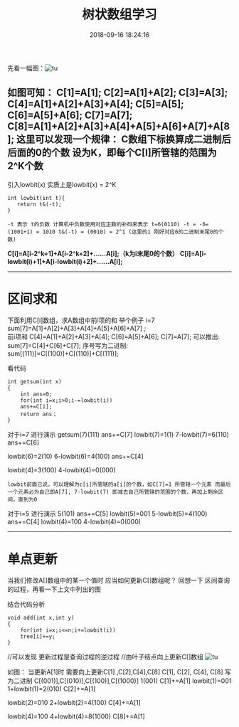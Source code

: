 ﻿---
title: 树状数组学习
date: 2018-09-16 18:24:16
tags:
---

先看一幅图：![tu](https://github.com/tuweiwei/tuweiwei.github.io/raw/master/images/1.jpg)

如图可知：
C[1]=A[1];
C[2]=A[1]+A[2];
C[3]=A[3];
C[4]=A[1]+A[2]+A[3]+A[4];
C[5]=A[5];
C[6]=A[5]+A[6];
C[7]=A[7];
C[8]=A[1]+A[2]+A[3]+A[4]+A[5]+A[6]+A[7]+A[8];
这里可以发现一个规律：
    C数组下标换算成二进制后后面的0的个数  设为K，即每个C[I]所管辖的范围为2^K个数
 ---
引入lowbit(x) 实质上是lowbit(x) = 2^K
```
int lowbit(int t){
   return t&(-t);
}
```
` -t 表示 t的负数 计算机中负数使用对应正数的补码来表示
  t=6(0110)
  -t = -6=(1001+1) = 1010
   t&(-t) = (0010) = 2^1 (这里的1 刚好对应6的二进制末尾0的个数)
`

**C[i]=A[i-2^k+1]+A[i-2^k+2]+......A[i];（k为i末尾0的个数）
C[i]=A[i-lowbit(i)+1]+A[i-lowbit(i)+2]+......A[i];**

---

# 区间求和
下面利用C[i]数组，求A数组中前i项的和 
举个例子 i=7
sum[7]=A[1]+A[2]+A[3]+A[4]+A[5]+A[6]+A[7] ;   
前i项和
C[4]=A[1]+A[2]+A[3]+A[4];  C[6]=A[5]+A[6];  C[7]=A[7];
可以推出:   sum[7]=C[4]+C[6]+C[7];
序号写为二进制: sum[(111)]=C[(100)]+C[(110)]+C[(111)];

看代码
```
int getsum(int x)
{
    int ans=0;
    for(int i=x;i>0;i-=lowbit(i))
    ans+=C[i];
    return ans；
}
```
对于i=7 进行演示 
                     getsum(7)(111)  ans+=C[7]
lowbit(7)=1(1)    7-lowbit(7)=6(110)    ans+=C[6]

lowbit(6)=2(10)   6-lowbit(6)=4(100)    ans+=C[4]

lowbit(4)=3(100)  4-lowbit(4)=0(000) 

`lowbit前面已说，可以理解为c[i]所管辖的a[i]的个数，如C[7]=1 所管辖一个元素 而最后一个元素必为自己即A[7], 7-lowbit(7) 即减去自己所管辖的范围的个数，再加上剩余区间，直到为0`

对于i=5 进行演示 
                                  5(101)           ans+=C[5]
lowbit(5)=001  5-lowbit(5)=4(100)    ans+=C[4]
lowbit(4)=100  4-lowbit(4)=0(000)   

---
# 单点更新
当我们修改A[]数组中的某一个值时  应当如何更新C[]数组呢？
回想一下 区间查询的过程，再看一下上文中列出的图
 
结合代码分析
```     
void add(int x,int y)
{
    for(int i=x;i<=n;i+=lowbit(i))
    tree[i]+=y;
}
```
//可以发现 更新过程是查询过程的逆过程
//由叶子结点向上更新C[]数组
![tu](https://github.com/tuweiwei/tuweiwei.github.io/raw/master/images/2.jpg)

如图： 
当更新A[1]时  需要向上更新C[1] ,C[2],C[4],C[8]
                     C[1],   C[2],    C[4],     C[8]
写为二进制  C[(001)],C[(010)],C[(100)],C[(1000)]
                                      1(001)        C[1]+=A[1]
lowbit(1)=001 1+lowbit(1)=2(010)     C[2]+=A[1]

lowbit(2)=010 2+lowbit(2)=4(100)     C[4]+=A[1]

lowbit(4)=100 4+lowbit(4)=8(1000)   C[8]+=A[1]
